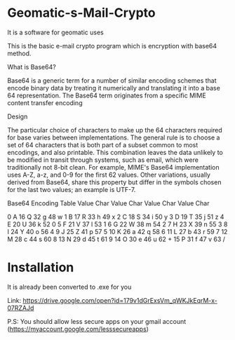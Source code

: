 # Geomatic-s-Mail-Crypto
It is a software for geomatic uses


This is the basic e-mail crypto program which is encryption with base64 method.


What is Base64?

Base64 is a generic term for a number of similar encoding schemes that encode binary data by treating it numerically and translating it into a base 64 representation. The Base64 term originates from a specific MIME content transfer encoding


Design

The particular choice of characters to make up the 64 characters required for base varies between implementations. The general rule is to choose a set of 64 characters that is both part of a subset common to most encodings, and also printable. This combination leaves the data unlikely to be modified in transit through systems, such as email, which were traditionally not 8-bit clean. For example, MIME's Base64 implementation uses A-Z, a-z, and 0-9 for the first 62 values. Other variations, usually derived from Base64, share this property but differ in the symbols chosen for the last two values; an example is UTF-7.

Base64 Encoding Table
Value	Char	 	Value	Char	 	Value	Char	 	Value	Char


0	A	 	16	Q	 	32	g	 	48	w
1	B	 	17	R	 	33	h	 	49	x
2	C	 	18	S	 	34	i	 	50	y
3	D	 	19	T	 	35	j	 	51	z
4	E	 	20	U	 	36	k	 	52	0
5	F	 	21	V	 	37	l	 	53	1
6	G	 	22	W	 	38	m	 	54	2
7	H	 	23	X	 	39	n	 	55	3
8	I	 	24	Y	 	40	o	 	56	4
9	J	 	25	Z	 	41	p	 	57	5
10	K	 	26	a	 	42	q	 	58	6
11	L	 	27	b	 	43	r	 	59	7
12	M	 	28	c	 	44	s	 	60	8
13	N	 	29	d	 	45	t	 	61	9
14	O	 	30	e	 	46	u	 	62	+
15	P	 	31	f	 	47	v	 	63	/


Installation
============

It is already been converted to .exe for you

Link: https://drive.google.com/open?id=179v1dGrExsVm_qWKJkEqrM-x-07RZAJd



P.S: You should allow less secure apps on your gmail account (https://myaccount.google.com/lesssecureapps)
